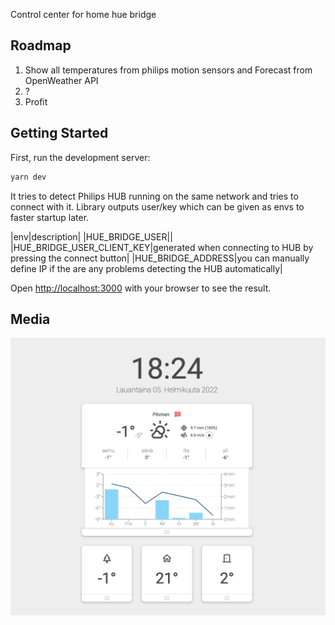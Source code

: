 Control center for home hue bridge

## Roadmap

1. Show all temperatures from philips motion sensors and Forecast from OpenWeather API
2. ?
3. Profit

## Getting Started

First, run the development server:

```bash
yarn dev
```

It tries to detect Philips HUB running on the same network and tries to connect with it. Library outputs user/key which can be given as envs to faster startup later.

|env|description|
|HUE_BRIDGE_USER||
|HUE_BRIDGE_USER_CLIENT_KEY|generated when connecting to HUB by pressing the connect button|
|HUE_BRIDGE_ADDRESS|you can manually define IP if the are any problems detecting the HUB automatically|

Open [http://localhost:3000](http://localhost:3000) with your browser to see the result.

## Media

![screenshot](/documentation/screenshot.png)

